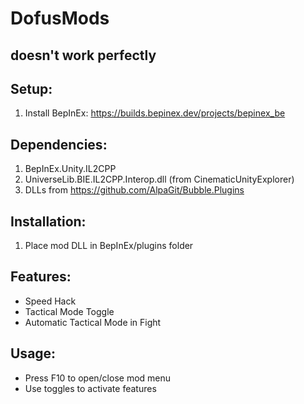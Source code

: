 # DofusMods

## doesn't work perfectly

## Setup:

1. Install BepInEx: https://builds.bepinex.dev/projects/bepinex_be

## Dependencies:

1. BepInEx.Unity.IL2CPP
2. UniverseLib.BIE.IL2CPP.Interop.dll (from CinematicUnityExplorer)
3. DLLs from https://github.com/AlpaGit/Bubble.Plugins

## Installation:

1. Place mod DLL in BepInEx/plugins folder

## Features:

- Speed Hack
- Tactical Mode Toggle
- Automatic Tactical Mode in Fight

## Usage:

- Press F10 to open/close mod menu
- Use toggles to activate features